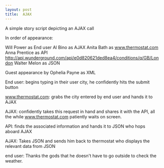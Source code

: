 ```yaml
---
layout: post
title:  AJAX
---
```

A simple story script depicting an AJAX call 

In order of appearance:

Will Power as End user
Al Bino as AJAX
Anita Bath as www.thermostat.com
Anna Prentice as API http://api.wunderground.com/api/e0d820621ded8ea4/conditions/q/GB/London
Walter Melon as JSON

Guest appearance by Ophelia Payne as XML


End user: begins typing in their user city, he confidently hits the submit button

www.thermostat.com: grabs the city entered by end user and hands it to AJAX

AJAX: confidently takes this request in hand and shares it with the API, all the while www.thermostat.com patiently waits on screen.

API: finds the associated information and hands it to JSON who hops aboard AJAX

AJAX: Takes JSON and sends him back to thermostat who displays the relevant data from JSON

end user: Thanks the gods that he doesn't have to go outside to check the weather.



